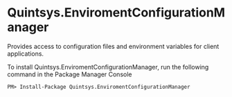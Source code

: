 Quintsys.EnviromentConfigurationManager
=======================================

Provides access to configuration files and environment variables for client applications.


To install Quintsys.EnviromentConfigurationManager, run the following command in the Package Manager Console


````
PM> Install-Package Quintsys.EnviromentConfigurationManager
````
